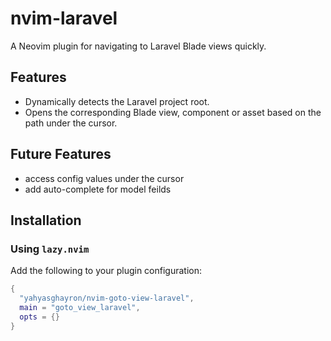 # nvim-laravel

A Neovim plugin for navigating to Laravel Blade views quickly.

## Features

- Dynamically detects the Laravel project root.
- Opens the corresponding Blade view, component or asset based on the path under the cursor.

## Future Features
- access config values under the cursor
- add auto-complete for model feilds 

## Installation

### Using `lazy.nvim`

Add the following to your plugin configuration:

```lua
{
  "yahyasghayron/nvim-goto-view-laravel",
  main = "goto_view_laravel",
  opts = {}
}
